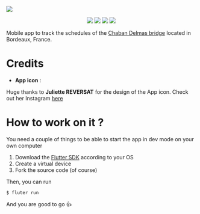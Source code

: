 ![](banner.png)

<p align="center">
  <a href="https://flutter.dev"><img src="https://img.shields.io/badge/flutter-blue?logo=flutter&style=for-the-badge"></a> 
  <a href="https://github.com/vareversat/chabo/actions"><img src="https://img.shields.io/github/actions/workflow/status/vareversat/chabo/dev.yaml?logo=github&style=for-the-badge"></a>
  <a href="https://github.com/vareversat/chabo/releases"><img src="https://img.shields.io/github/v/tag/vareversat/chabo?label=version&logo=git&logoColor=white&style=for-the-badge"></a>
  <a href="https://codecov.io/gh/vareversat/chabo/"><img src="https://img.shields.io/codecov/c/github/vareversat/chabo?logo=codecov&style=for-the-badge&token=VJCS172J1T"></a>
</p>

Mobile app to track the schedules of the [Chaban Delmas bridge](https://fr.wikipedia.org/wiki/Pont_Jacques-Chaban-Delmas) located in Bordeaux, France.

# Credits 

 - **App icon** : 

Huge thanks to **Juliette REVERSAT** for the design of the App icon. Check out her Instagram [here](https://www.instagram.com/_sanzecailles_/)


# How to work on it ?

You need a couple of things to be able to start the app in dev mode on your own computer

1) Download the [Flutter SDK](https://flutter.dev/docs/get-started/install) according to your OS
2) Create a virtual device
3) Fork the source code (of course)

Then, you can run
```shell script
$ fluter run
```
And you are good to go :thumbsup:
